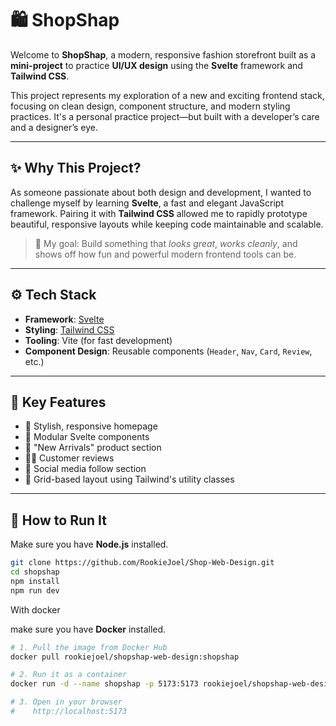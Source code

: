# 🛍️ ShopShap

Welcome to **ShopShap**, a modern, responsive fashion storefront built as a **mini-project** to practice **UI/UX design** using the **Svelte** framework and **Tailwind CSS**.

This project represents my exploration of a new and exciting frontend stack, focusing on clean design, component structure, and modern styling practices. It's a personal practice project—but built with a developer’s care and a designer’s eye.

---

## ✨ Why This Project?

As someone passionate about both design and development, I wanted to challenge myself by learning **Svelte**, a fast and elegant JavaScript framework. Pairing it with **Tailwind CSS** allowed me to rapidly prototype beautiful, responsive layouts while keeping code maintainable and scalable.

> 🧠 My goal: Build something that *looks great*, *works cleanly*, and shows off how fun and powerful modern frontend tools can be.

---

## ⚙️ Tech Stack

- **Framework**: [Svelte](https://svelte.dev/)
- **Styling**: [Tailwind CSS](https://tailwindcss.com/)
- **Tooling**: Vite (for fast development)
- **Component Design**: Reusable components (`Header`, `Nav`, `Card`, `Review`, etc.)

---

## 📸 Key Features

- 🎨 Stylish, responsive homepage
- 🧩 Modular Svelte components
- 👕 "New Arrivals" product section
- 🧍‍♂️ Customer reviews
- 📱 Social media follow section
- 📐 Grid-based layout using Tailwind's utility classes

---
## 🚀 How to Run It

Make sure you have **Node.js** installed.

```bash
git clone https://github.com/RookieJoel/Shop-Web-Design.git
cd shopshap
npm install
npm run dev
```

With docker 

make sure you have **Docker** installed.

```bash
# 1. Pull the image from Docker Hub
docker pull rookiejoel/shopshap-web-design:shopshap

# 2. Run it as a container
docker run -d --name shopshap -p 5173:5173 rookiejoel/shopshap-web-design:shopshap

# 3. Open in your browser
#    http://localhost:5173
```

